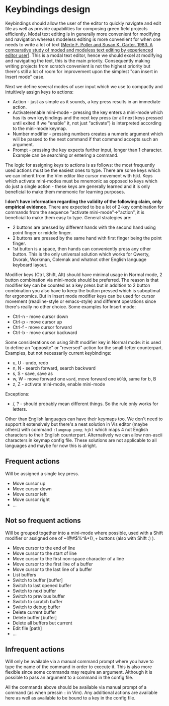 # Keybindings design

Keybindings should allow the user of the editor to quickly navigate and edit
file as well as provide capabilities for composing green field projects
efficiently. Modal text editing is in generally more
convenient for modifying and navigation whereas modeless editing
is more convenient for when one needs to write a lot of text
[[Merle F. Poller and Susan K. Garter. 1983. A comparative study of moded and modeless text editing by experienced editor user]].
This is a modal text editor, hence we should excel at modifying and navigating
the text, this is the main priority. Consequently making writing projects from
scratch convenient is not the highest priority but there's still a lot of room
for improvement upon the simplest "can insert in Insert mode" case.

Next we define several modes
of user input which we use to compactly and intuitively assign keys to actions:
* Action - just as simple as it sounds, a key press results in an
  immediate action.
* Activate/enable mini-mode - pressing the key enters a mini-mode
  which has its own keybindings and the next key press (or all next keys pressed
  until exited if we "enable" it, not just "activate") is interpreted
  according to the mini-mode keymap.
* Number modifier - pressing numbers creates a numeric argument which will be
  passed to the next command if that command accepts such an argument.
* Prompt - pressing the key expects further input, longer than 1 character.
  Example can be searching or entering a command.

The logic for assigning keys to actions is as follows: the most frequently
used actions must be the easiest ones to type. There are some keys which we
can inherit from the Vim editor like cursor movement with hjkl. Keys which
activate mini-modes must be mnemonic as opposed to keys which do just a single
action - these keys are generally learned and it is only beneficial to make
them mnemonic for learning purposes.

**I don't have information regarding the validity of the following claim,
only empirical evidence**.
There are expected to be a lot of 2-key combination for commands from the
sequence "activate mini-mode"->"action", it is beneficial to make them
easy to type. General strategies are:
* 2 buttons are pressed by different hands with the second hand using point
  finger or middle finger.
* 2 buttons are pressed by the same hand with first finger being the point
  finger.
* 1st button is a space, then hands can conveniently press any other button.
  This is the only universal solution which works for Qwerty, Dvorak, Workman,
  Colemak and whatnot other English language keyboard layout.

Modifier keys (Ctrl, Shift, Alt) should have minimal usage in Normal mode,
2 button combination via mini-mode should be preferred. The reason is that
modifier key can be counted as a key press but in addition to 2 button
combination you also have to keep the button pressed which is suboptimal
for ergonomics. But in Insert mode modifier keys can be used for cursor
movement (readline-style or emacs-style) and different operations since
there's really no other choice. Some examples for Insert mode:
* Ctrl-n - move cursor down
* Ctrl-p - move cursor up
* Ctrl-f - move cursor forward
* Ctrl-b - move cursor backward

Some considerations on using Shift modifier key in Normal mode: it is used
to define an "opposite" or "reversed" action for the small-letter counterpart.
Examples, but not necessarily current keybindings:
* u, U - undo, redo
* n, N - search forward, search backward
* s, S - save, save as
* w, W - move forward one `word`, move forward one `WORD`, same for b, B
* z, Z - activate mini-mode, enable mini-mode

Exceptions:
* /, ? - should probably mean different things. So the rule only works for
  letters.

Other than English languages can have their keymaps too. We don't need to
support it extensively but there's a neat solution in Vis editor (maybe others)
with command `:langmap ролд hjkl` which maps 4 not English characters to their
English counterpart. Alternatively we can allow non-ascii characters in keymap
config file. These solutions are not applicable to all languages and maybe
for now this is alright.

[Merle F. Poller and Susan K. Garter. 1983. A comparative study of moded and modeless text editing by experienced editor user]: https://doi.org/10.1145/800045.801603

## Frequent actions
Will be assigned a single key press.

* Move cursor up
* Move cursor down
* Move cursor left
* Move cursor right
* ...

## Not so frequent actions
Will be grouped together into a mini-mode where possible, used with a Shift
modifier or assigned one of ~!@#$%^&*()_+ buttons (also with Shift :) ).

* Move cursor to the end of line
* Move cursor to the start of line
* Move cursor to the first non-space character of a line
* Move cursor to the first line of a buffer
* Move cursor to the last line of a buffer
* List buffers
* Switch to buffer [buffer]
* Switch to last opened buffer
* Switch to next buffer
* Switch to previous buffer
* Switch to scratch buffer
* Switch to debug buffer
* Delete current buffer
* Delete buffer [buffer]
* Delete all buffers but current
* Edit file [path]
* ...

## Infrequent actions
Will only be available via a manual command prompt where you have to type the
name of the command in order to execute it. This is also more flexible since
some commands may require an argument. Although it is possible to pass an
argument to a command in the config file.

All the commands above should be available via manual prompt of a command
(as when pressin `:` in Vim). Any additional actions are available here
as well as available to be bound to a key in the config file.
